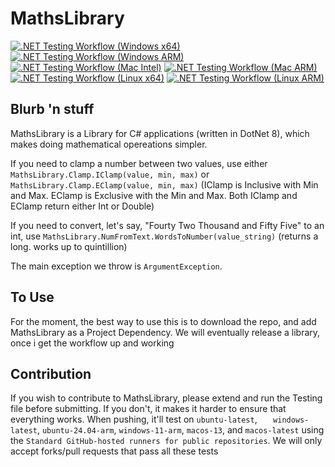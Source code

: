 # MathsLibrary
[![.NET Testing Workflow (Windows x64)](https://github.com/Nilonic/MathsLibrary/actions/workflows/Testing%20Workflow%20Windows.yml/badge.svg)](https://github.com/Nilonic/MathsLibrary/actions/workflows/Testing%20Workflow%20Windows.yml) [![.NET Testing Workflow (Windows ARM)](https://github.com/Nilonic/MathsLibrary/actions/workflows/Testing%20Workflow%20Windows%20ARM.yml/badge.svg)](https://github.com/Nilonic/MathsLibrary/actions/workflows/Testing%20Workflow%20Windows%20ARM.yml) [![.NET Testing Workflow (Mac Intel)](https://github.com/Nilonic/MathsLibrary/actions/workflows/Testing%20Workflow%20Mac%20Intel.yml/badge.svg)](https://github.com/Nilonic/MathsLibrary/actions/workflows/Testing%20Workflow%20Mac%20Intel.yml) [![.NET Testing Workflow (Mac ARM)](https://github.com/Nilonic/MathsLibrary/actions/workflows/Testing%20Workflow%20Mac%20ARM.yml/badge.svg)](https://github.com/Nilonic/MathsLibrary/actions/workflows/Testing%20Workflow%20Mac%20ARM.yml) [![.NET Testing Workflow (Linux x64)](https://github.com/Nilonic/MathsLibrary/actions/workflows/Testing%20Workflow%20Linux.yml/badge.svg)](https://github.com/Nilonic/MathsLibrary/actions/workflows/Testing%20Workflow%20Linux.yml) [![.NET Testing Workflow (Linux ARM)](https://github.com/Nilonic/MathsLibrary/actions/workflows/Testing%20Workflow%20Linux%20ARM.yml/badge.svg)](https://github.com/Nilonic/MathsLibrary/actions/workflows/Testing%20Workflow%20Linux%20ARM.yml)

## Blurb 'n stuff
MathsLibrary is a Library for C# applications (written in DotNet 8), which makes doing mathematical opereations simpler. 

If you need to clamp a number between two values, use either `MathsLibrary.Clamp.IClamp(value, min, max)` or `MathsLibrary.Clamp.EClamp(value, min, max)` (IClamp is Inclusive with Min and Max. EClamp is Exclusive with the Min and Max. Both IClamp and EClamp return either Int or Double)

If you need to convert, let's say, "Fourty Two Thousand and Fifty Five" to an int, use `MathsLibrary.NumFromText.WordsToNumber(value_string)` (returns a long. works up to quintillion)

The main exception we throw is `ArgumentException`.

## To Use
For the moment, the best way to use this is to download the repo, and add MathsLibrary as a Project Dependency. We will eventually release a library, once i get the workflow up and working

## Contribution
If you wish to contribute to MathsLibrary, please extend and run the Testing file before submitting. If you don't, it makes it harder to ensure that everything works. When pushing, it'll test on `ubuntu-latest`, ` 	windows-latest`, `ubuntu-24.04-arm`, `windows-11-arm`, `macos-13`, and `macos-latest` using the `Standard GitHub-hosted runners for public repositories`. We will only accept forks/pull requests that pass all these tests
